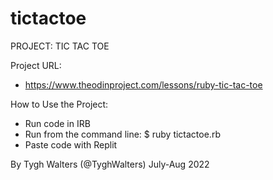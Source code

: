 # tictactoe
PROJECT: TIC TAC TOE

Project URL: 

- https://www.theodinproject.com/lessons/ruby-tic-tac-toe

How to Use the Project: 

- Run code in IRB
- Run from the command line:  $ ruby tictactoe.rb 
- Paste code with Replit


By Tygh Walters (@TyghWalters) July-Aug 2022